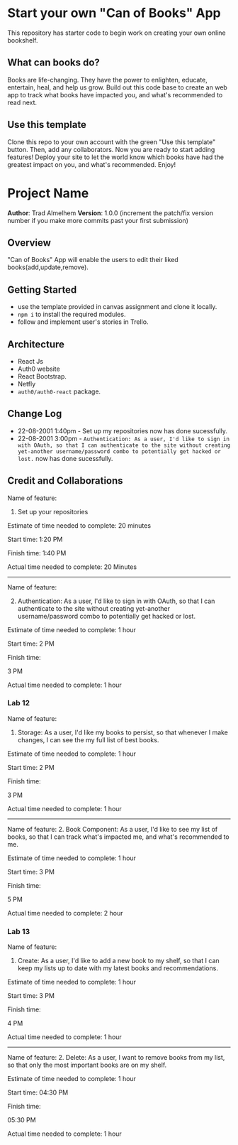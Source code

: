 # Start your own "Can of Books" App

This repository has starter code to begin work on creating your own online bookshelf.

## What can books do?

Books are life-changing. They have the power to enlighten, educate, entertain, heal, and help us grow. Build out this code base to create an web app to track what books have impacted you, and what's recommended to read next.

## Use this template

Clone this repo to your own account with the green "Use this template" button. Then, add any collaborators. Now you are ready to start adding features! Deploy your site to let the world know which books have had the greatest impact on you, and what's recommended. Enjoy!


# Project Name

**Author**: Trad Almelhem
**Version**: 1.0.0 (increment the patch/fix version number if you make more commits past your first submission)

## Overview
"Can of Books" App will enable the users to edit their liked books(add,update,remove).
<!-- Provide a high level overview of what this application is and why you are building it, beyond the fact that it's an assignment for this class. (i.e. What's your problem domain?) -->

## Getting Started
<!-- What are the steps that a user must take in order to build this app on their own machine and get it running? -->
* use the template provided in canvas assignment and clone it locally.
* `npm i`  to install the required modules.
* follow and implement user's stories in Trello.

## Architecture
<!-- Provide a detailed description of the application design. What technologies (languages, libraries, etc) you're using, and any other relevant design information. -->
* React Js
* Auth0 website
* React Bootstrap.
* Netfly
* `auth0/auth0-react` package.

## Change Log
<!-- Use this area to document the iterative changes made to your application as each feature is successfully implemented. Use time stamps. Here's an example:

01-01-2001 4:59pm - Application now has a fully-functional express server, with a GET route for the location resource. -->
* 22-08-2001 1:40pm - Set up my repositories now has done sucessfully.
* 22-08-2001 3:00pm - `Authentication: As a user, I'd like to sign in with OAuth, so that I can authenticate to the site without creating yet-another username/password combo to potentially get hacked or lost.` now has done sucessfully.

## Credit and Collaborations
<!-- Give credit (and a link) to other people or resources that helped you build this application. -->

Name of feature:
1. Set up your repositories

Estimate of time needed to complete:
20 minutes

Start time: 
1:20 PM

Finish time:
1:40 PM

Actual time needed to complete:
20 Minutes


---------

Name of feature:

2. Authentication: As a user, I'd like to sign in with OAuth, so that I can authenticate to the site without creating yet-another username/password combo to potentially get hacked or lost.

Estimate of time needed to complete:
1 hour

Start time: 
2 PM

Finish time: 

3 PM

Actual time needed to complete: 
1 hour

### Lab 12

Name of feature:
1. Storage: As a user, I'd like my books to persist, so that whenever I make changes, I can see the my full list of best books.

Estimate of time needed to complete:
1 hour

Start time: 
2 PM

Finish time: 

3 PM

Actual time needed to complete: 
1 hour


------

Name of feature:
2. Book Component: As a user, I'd like to see my list of books, so that I can track what's impacted me, and what's recommended to me.

Estimate of time needed to complete:
1 hour

Start time: 
3 PM

Finish time: 

5 PM

Actual time needed to complete: 
2 hour




### Lab 13


Name of feature:
1. Create: As a user, I'd like to add a new book to my shelf, so that I can keep my lists up to date with my latest books and recommendations.

Estimate of time needed to complete:
1 hour

Start time: 
3 PM

Finish time: 

4 PM

Actual time needed to complete: 
1 hour


-----


Name of feature:
2. Delete: As a user, I want to remove books from my list, so that only the most important books are on my shelf.

Estimate of time needed to complete:
1 hour

Start time: 
04:30 PM

Finish time: 

05:30 PM

Actual time needed to complete: 
1 hour

